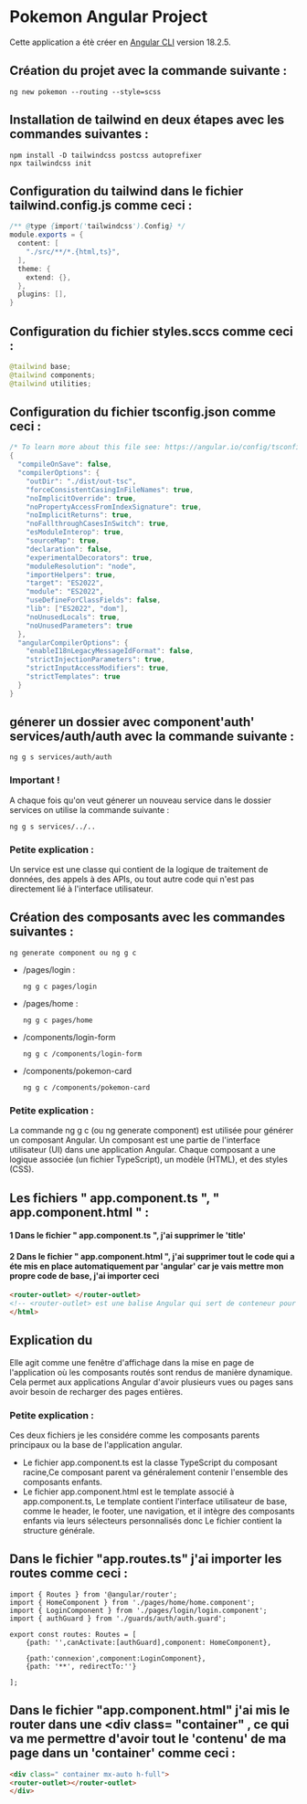 # Pokemon Angular Project

Cette application a étè créer en [Angular CLI](https://github.com/angular/angular-cli) version 18.2.5.

## Création du projet avec la commande suivante : 
```
ng new pokemon --routing --style=scss
```
## Installation de tailwind en deux étapes avec les commandes suivantes : 
```
npm install -D tailwindcss postcss autoprefixer
npx tailwindcss init
```
## Configuration du tailwind dans le fichier tailwind.config.js comme ceci : 
``` java script
/** @type {import('tailwindcss').Config} */
module.exports = {
  content: [
    "./src/**/*.{html,ts}",
  ],
  theme: {
    extend: {},
  },
  plugins: [],
}
```
## Configuration du fichier styles.sccs comme ceci : 
``` java script
@tailwind base;
@tailwind components;
@tailwind utilities;
```
## Configuration du fichier tsconfig.json comme ceci : 
``` java script
/* To learn more about this file see: https://angular.io/config/tsconfig. */
{
  "compileOnSave": false,
  "compilerOptions": {
    "outDir": "./dist/out-tsc",
    "forceConsistentCasingInFileNames": true,
    "noImplicitOverride": true,
    "noPropertyAccessFromIndexSignature": true,
    "noImplicitReturns": true,
    "noFallthroughCasesInSwitch": true,
    "esModuleInterop": true,
    "sourceMap": true,
    "declaration": false,
    "experimentalDecorators": true,
    "moduleResolution": "node",
    "importHelpers": true,
    "target": "ES2022",
    "module": "ES2022",
    "useDefineForClassFields": false,
    "lib": ["ES2022", "dom"],
    "noUnusedLocals": true,
    "noUnusedParameters": true
  },
  "angularCompilerOptions": {
    "enableI18nLegacyMessageIdFormat": false,
    "strictInjectionParameters": true,
    "strictInputAccessModifiers": true,
    "strictTemplates": true
  }
}
```
## génerer un dossier avec component'auth' services/auth/auth avec la commande suivante : 
```
ng g s services/auth/auth
```
### Important ! 
A chaque fois qu'on veut génerer un nouveau service dans le dossier services on utilise la commande suivante : 
```
ng g s services/../..
```
### Petite explication : 
Un service est une classe qui contient de la logique de traitement de données, des appels à des APIs, ou tout autre code qui n'est pas directement lié à l'interface utilisateur.

## Création des composants avec les commandes suivantes : 
```
ng generate component ou ng g c
```
+ /pages/login :
  ```
  ng g c pages/login
  ```
+ /pages/home :
  ```
  ng g c pages/home
  ```
+ /components/login-form
  ```
  ng g c /components/login-form
  ```
+ /components/pokemon-card
  ```
  ng g c /components/pokemon-card
  ```
### Petite explication : 
La commande ng g c (ou ng generate component) est utilisée pour générer un composant Angular. Un composant est une partie de l'interface utilisateur (UI) dans une application Angular. Chaque composant a une logique associée (un fichier TypeScript), un modèle (HTML), et des styles (CSS).
## Les fichiers " app.component.ts ", " app.component.html " :
#### 1 Dans le fichier " app.component.ts ", j'ai supprimer le 'title' 
#### 2 Dans le fichier " app.component.html ", j'ai supprimer tout le code qui a éte mis en place automatiquement par 'angular' car je vais mettre mon propre code de base, j'ai importer ceci <router-outlet> </router-outlet>
  ``` html
  <router-outlet> </router-outlet>
  <!-- <router-outlet> est une balise Angular qui sert de conteneur pour afficher dynamiquement les composants en fonction de la route (URL) active. Lorsque l'utilisateur navigue entre différentes pages, Angular injecte le composant correspondant à l'intérieur de <router-outlet>. Il est généralement placé dans app.component.html pour gérer la navigation entre les pages tout en maintenant des éléments fixes comme un header ou un footer. -->
</html>
```
## Explication du <router-outlet> </router-outlet> 
Elle agit comme une fenêtre d'affichage dans la mise en page de l'application où les composants routés sont rendus de manière dynamique. Cela permet aux applications Angular d'avoir plusieurs vues ou pages sans avoir besoin de recharger des pages entières.
### Petite explication : 
Ces deux fichiers je les considére comme les composants parents principaux ou la base de l'application angular. 
 + Le fichier app.component.ts est la classe TypeScript du composant racine,Ce composant parent va généralement contenir l'ensemble des composants enfants.
 + Le fichier app.component.html est le template associé à app.component.ts, Le template contient l'interface utilisateur de base, comme le header, le footer, une navigation, et il intègre des composants enfants via leurs sélecteurs personnalisés donc Le fichier contient la structure générale.

## Dans le fichier "app.routes.ts" j'ai importer les routes comme ceci : 
```
import { Routes } from '@angular/router';
import { HomeComponent } from './pages/home/home.component';
import { LoginComponent } from './pages/login/login.component';
import { authGuard } from './guards/auth/auth.guard';

export const routes: Routes = [
    {path: '',canActivate:[authGuard],component: HomeComponent}, 

    {path:'connexion',component:LoginComponent},
    {path: '**', redirectTo:''}

];
```
## Dans le fichier "app.component.html" j'ai mis le router dans une <div class= "container" , ce qui va me permettre d'avoir tout le 'contenu' de ma page dans un 'container' comme ceci : 
``` html
<div class=" container mx-auto h-full"> 
<router-outlet></router-outlet>
</div>
```


